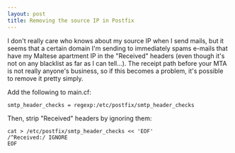 ```yaml
---
layout: post
title: Removing the source IP in Postfix
---
```


I don't really care who knows about my source IP when I send mails, but it
seems that a certain domain I'm sending to immediately spams e-mails that have
my Maltese apartment IP in the "Received" headers (even though it's not on any
blacklist as far as I can tell...). The receipt path before your MTA is not
really anyone's business, so if this becomes a problem, it's possible to remove
it pretty simply.

Add the following to main.cf:

    smtp_header_checks = regexp:/etc/postfix/smtp_header_checks

Then, strip "Received" headers by ignoring them:

    cat > /etc/postfix/smtp_header_checks << 'EOF'
    /^Received:/ IGNORE
    EOF
